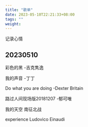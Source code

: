 ```yaml
---
title: "歌单"
date: 2023-05-10T22:21:33+08:00
tags: ""
weight: 
---
```


记录心情

## 20230510 

彩色的黑 -吉克隽逸

我的声音 -丁丁

Do what you are doing -Dexter Britain

路过人间现场版20181207 -郁可唯

我的天空 南征北战

experience Ludovico Einaudi